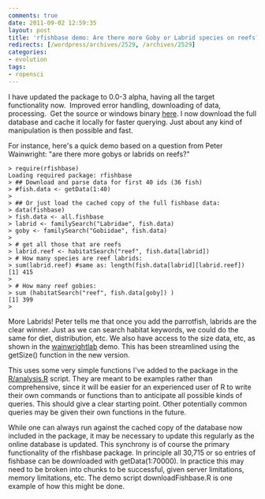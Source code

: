 ```yaml
---
comments: true
date: 2011-09-02 12:59:35
layout: post
title: 'rfishbase demo: Are there more Goby or Labrid species on reefs?'
redirects: [/wordpress/archives/2529, /archives/2529]
categories:
- evolution
tags:
- ropensci
---
```


I have updated the package to 0.0-3 alpha, having all the target functionality now.  Improved error handling, downloading of data, processing.  Get the source or windows binary [here](https://github.com/cboettig/rfishbase). I now download the full database and cache it locally for faster querying.  Just about any kind of manipulation is then possible and fast.  

For instance, here's a quick demo based on a question from Peter Wainwright: "are there more gobys or labrids on reefs?"


    
    
    > require(rfishbase)
    Loading required package: rfishbase
    > ## Download and parse data for first 40 ids (36 fish)
    > #fish.data <- getData(1:40)
    > 
    > ## Or just load the cached copy of the full fishbase data:
    > data(fishbase)
    > fish.data <- all.fishbase 
    > labrid <- familySearch("Labridae", fish.data)
    > goby <- familySearch("Gobiidae", fish.data)
    > 
    > # get all those that are reefs 
    > labrid.reef <- habitatSearch("reef", fish.data[labrid])
    > # How many species are reef labrids:
    > sum(labrid.reef) #same as: length(fish.data[labrid][labrid.reef])
    [1] 415
    > 
    > # How many reef gobies:
    > sum (habitatSearch("reef", fish.data[goby]) )
    [1] 399
    > 
    


More Labrids! Peter tells me that once you add the parrotfish, labrids are the clear winner. Just as we can search habitat keywords, we could do the same for diet, distribution, etc.  We also have access to the size data, etc, as shown in the [wainwrightlab](http://fishlab.ucdavis.edu/?p=395) demo. This has been streamlined using the getSize() function in the new version.  


This uses some very simple functions I've added to the package in the [R/analysis.R](https://github.com/cboettig/rfishbase/blob/2f642553e4d0ab3b632a0fea64150aca98a02594/R/analysis.R) script.  They are meant to be examples rather than comprehensive, since it will be easier for an experienced user of R to write their own commands or functions than to anticipate all possible kinds of queries.  This should give a clear starting point.  Other potentially common queries may be given their own functions in the future.  

While one can always run against the cached copy of the database now included in the package, it may be necessary to update this regularly as the online database is updated.  This synchrony is of course the primary functionality of the rfishbase package.  In principle all 30,715 or so entries of fishbase can be downloaded with getData(1:70000).  In practice this may need to be broken into chunks to be successful, given server limitations, memory limitations, etc.  The demo script downloadFishbase.R is one example of how this might be done.  



